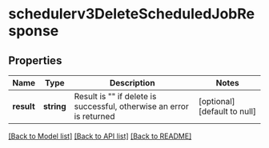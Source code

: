 # schedulerv3DeleteScheduledJobResponse

## Properties
Name | Type | Description | Notes
------------ | ------------- | ------------- | -------------
**result** | **string** | Result is &quot;&quot; if delete is successful, otherwise an error is returned | [optional] [default to null]

[[Back to Model list]](../README.md#documentation-for-models) [[Back to API list]](../README.md#documentation-for-api-endpoints) [[Back to README]](../README.md)


